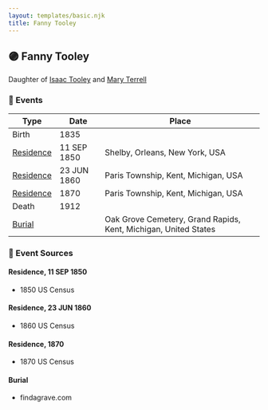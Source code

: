 ```yaml
---
layout: templates/basic.njk
title: Fanny Tooley
---
```

## 🟣 Fanny Tooley

Daughter of [Isaac Tooley](/people/6/65071054) and [Mary Terrell](/people/3/36199064)

### 📆 Events

Type | Date | Place
------ | ------ | ------
Birth | 1835 |
[Residence](#event-d9425812-40b2-4edd-86dc-1b328b1d1e64) | 11 SEP 1850 | Shelby, Orleans, New York, USA
[Residence](#event-5ccafc23-94fa-494c-9904-5f949a81e898) | 23 JUN 1860 | Paris Township, Kent, Michigan, USA
[Residence](#event-b9775f57-185e-4a9d-9424-4678881ec29e) | 1870 | Paris Township, Kent, Michigan, USA
Death | 1912 |
[Burial](#event-cbefd777-3175-4c2f-9534-2ed02ff2a036) |  | Oak Grove Cemetery, Grand Rapids, Kent, Michigan, United States

### 📰 Event Sources

#### <a id="event-d9425812-40b2-4edd-86dc-1b328b1d1e64"></a> Residence, 11 SEP 1850
* 1850 US Census

#### <a id="event-5ccafc23-94fa-494c-9904-5f949a81e898"></a> Residence, 23 JUN 1860
* 1860 US Census

#### <a id="event-b9775f57-185e-4a9d-9424-4678881ec29e"></a> Residence, 1870
* 1870 US Census

#### <a id="event-cbefd777-3175-4c2f-9534-2ed02ff2a036"></a> Burial
* findagrave.com
